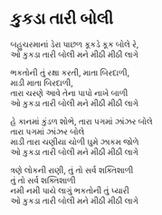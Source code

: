 # કુકડા તારી બોલી

બહુચરમાનાં ડેરા પાછળ કૂકડે કૂક બોલે રે,  
ઓ કુકડા તારી બોલી મને મીઠી મીઠી લાગે  

ભકતોની તું રક્ષા કરતી, માતા બિરદાળી,  
માડી માતા બિરદાળી,  
તારા ચરણે આવે તેના પાપો નાખે બાળી  
ઓ કુકડા તારી બોલી મને મીઠી મીઠી લાગે  

હે કાનમાં કુંડળ શોભે, તારા પગમાં ઝાંઝર બોલે  
તારા પગમાં ઝાંઝર બોલે  
માડી તારા ચણીયા ચોળી ઘુમે ઝાકમ જોળે  
ઓ કુકડા તારી બોલી મને મીઠી મીઠી લાગે  

ત્રણે લોકની રાણી, તું તો સર્વ શક્તિશાળી  
તું તો સર્વ શક્તિશાળી  
નમી નમી પાયે લાગું ભકતોની તું પ્યારી  
ઓ કુકડા તારી બોલી મને મીઠી મીઠી લાગે  
